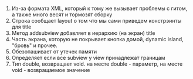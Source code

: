 1. Из-за формата XML, который к тому же вызывает проблемы с гитом, а также много весят и тормозят сборку
2. Строка сообщает layout о том что мы сами приведем констрэинты для title
3. Метод addsubview добавляет в иерархию (на экран) title
4. Часть экрана, которую не покрывает кнопка домой, dynamic island, "бровь" и прочее.
5. Обезопашивает от утечек памяти
6. Определяет если все subview у view принадлежат границам
7. Тип double, возвращает void. на месте double - параметр, на месте void - возвращаемое значение